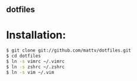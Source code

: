 dotfiles
--------

Installation:
=============

```bash
$ git clone git://github.com/mattv/dotfiles.git
$ cd dotfiles
$ ln -s vimrc ~/.vimrc
$ ln -s zshrc ~/.zshrc
$ ln -s vim ~/.vim
